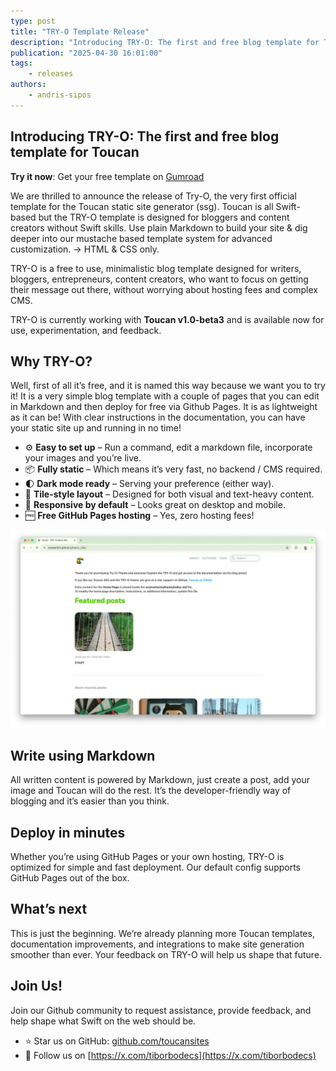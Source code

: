 ```yaml
---
type: post
title: "TRY-O Template Release"
description: "Introducing TRY-O: The first and free blog template for Toucan."
publication: "2025-04-30 16:01:00"
tags:
    - releases
authors: 
    - andris-sipos
---
```


## Introducing TRY-O: The first and free blog template for Toucan

**Try it now**: Get your free template on [Gumroad](https://binarybirds.gumroad.com/l/TRY-O)

We are thrilled to announce the release of Try-O, the very first official template for the Toucan static site generator (ssg). Toucan is all Swift-based but the TRY-O template is designed for bloggers and content creators without Swift skills. Use plain Markdown to build your site & dig deeper into our mustache based template system for advanced customization. -> HTML & CSS only.

TRY-O is a free to use, minimalistic blog template designed for writers, bloggers, entrepreneurs, content creators, who want to focus on getting their message out there, without worrying about hosting fees and complex CMS.

TRY-O is currently working with **Toucan v1.0-beta3** and is available now for use, experimentation, and feedback.

## Why TRY-O?

Well, first of all it’s free, and it is named this way because we want you to try it! It is a very simple blog template with a couple of pages that you can edit in Markdown and then deploy for free via Github Pages. It is as lightweight as it can be! With clear instructions in the documentation, you can have your static site up and running in no time!

- ⚙️ **Easy to set up** – Run a command, edit a markdown file, incorporate your images and you’re live.
- 📦 **Fully static** – Which means it’s very fast, no backend / CMS required.
- 🌓 **Dark mode ready** – Serving your preference (either way).
- 🧱 **Tile-style layout** – Designed for both visual and text-heavy content.
- 📱 **Responsive by default** – Looks great on desktop and mobile.
- 🆓 **Free GitHub Pages hosting** – Yes, zero hosting fees!

![Cover Image](./assets/screen.webp)

## Write using Markdown

All written content is powered by Markdown, just create a post, add your image and Toucan will do the rest. It’s the developer-friendly way of blogging and it’s easier than you think.

## Deploy in minutes

Whether you’re using GitHub Pages or your own hosting, TRY-O is optimized for simple and fast deployment. Our default config supports GitHub Pages out of the box.

## What’s next

This is just the beginning. We’re already planning more Toucan templates, documentation improvements, and integrations to make site generation smoother than ever. Your feedback on TRY-O will help us shape that future.

## Join Us!

Join our Github community to request assistance, provide feedback, and help shape what Swift on the web should be.

- ⭐️ Star us on GitHub: [github.com/toucansites](https://github.com/toucansites)
- 🐥 Follow us on [https://x.com/tiborbodecs](https://x.com/tiborbodecs)
